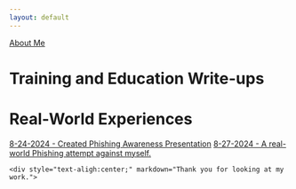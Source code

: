 ```yaml
---
layout: default
---
```


[About Me](./aboutme.md)

# Training and Education Write-ups



# Real-World Experiences

[8-24-2024 - Created Phishing Awareness Presentation](./20240824-grc-phishaware.md)
[8-27-2024 - A real-world Phishing attempt against myself.](./20240827-real-phish.md)  




```
<div style="text-aligh:center;" markdown="Thank you for looking at my work.">
```
